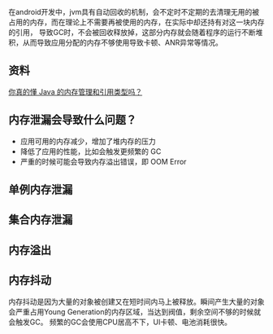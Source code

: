 在android开发中，jvm具有自动回收的机制，会不定时不定期的去清理无用的被占用的内存，而在理论上不需要再被使用的内存，在实际中却还持有对这一块内存的引用，
导致GC时，不会被回收释放掉，这部分内存就会随着程序的运行不断堆积，从而导致应用分配的内存不够使用导致卡顿、ANR异常等情况。

## 资料
[你真的懂 Java 的内存管理和引用类型吗？](https://www.jianshu.com/p/8ad00f5b06be)


## 内存泄漏会导致什么问题？
- 应用可用的内存减少，增加了堆内存的压力
- 降低了应用的性能，比如会触发更频繁的 GC
- 严重的时候可能会导致内存溢出错误，即 OOM Error


## 单例内存泄漏


## 集合内存泄漏
## 



## 内存溢出


## 内存抖动
内存抖动是因为大量的对象被创建又在短时间内马上被释放。瞬间产生大量的对象会严重占用Young Generation的内存区域，当达到阀值，剩余空间不够的时候就会触发GC。 
频繁的GC会使用CPU居高不下，UI卡顿、电池消耗很快。

